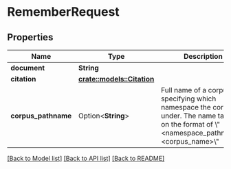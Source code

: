 # RememberRequest

## Properties

Name | Type | Description | Notes
------------ | ------------- | ------------- | -------------
**document** | **String** |  | 
**citation** | [**crate::models::Citation**](Citation.md) |  | 
**corpus_pathname** | Option<**String**> | Full name of a corpus, specifying which namespace the corpus is under.  The name takes on the format of \\\"<namespace_pathname>:<corpus_name>\\\" | [optional]

[[Back to Model list]](../README.md#documentation-for-models) [[Back to API list]](../README.md#documentation-for-api-endpoints) [[Back to README]](../README.md)


